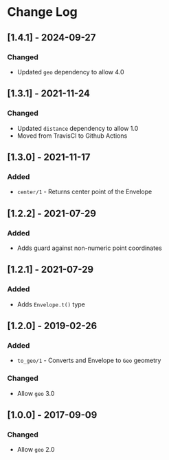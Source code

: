 # Change Log

## [1.4.1] - 2024-09-27

### Changed

- Updated `geo` dependency to allow 4.0

## [1.3.1] - 2021-11-24

### Changed

- Updated `distance` dependency to allow 1.0
- Moved from TravisCI to Github Actions

## [1.3.0] - 2021-11-17

### Added

- `center/1` - Returns center point of the Envelope

## [1.2.2] - 2021-07-29

### Added

- Adds guard against non-numeric point coordinates

## [1.2.1] - 2021-07-29

### Added

- Adds `Envelope.t()` type

## [1.2.0] - 2019-02-26

### Added

- `to_geo/1` - Converts and Envelope to `Geo` geometry

### Changed

- Allow `geo` 3.0

## [1.0.0] - 2017-09-09

### Changed

- Allow `geo` 2.0
